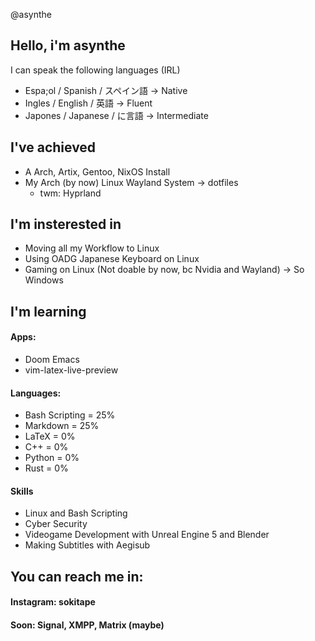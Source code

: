 @asynthe
## Hello, i'm asynthe
I can speak the following languages (IRL)
- Espa;ol / Spanish / スペイン語 -> Native
- Ingles / English / 英語 -> Fluent
- Japones / Japanese / に言語 -> Intermediate

## I've achieved
- A Arch, Artix, Gentoo, NixOS Install
- My Arch (by now) Linux Wayland System -> dotfiles
  - twm: Hyprland

## I'm insterested in 
- Moving all my Workflow to Linux
- Using OADG Japanese Keyboard on Linux
- Gaming on Linux (Not doable by now, bc Nvidia and Wayland) -> So Windows

## I'm learning
#### Apps:
- Doom Emacs
- vim-latex-live-preview

#### Languages:
- Bash Scripting = 25%
- Markdown = 25%
- LaTeX = 0%
- C++ = 0%
- Python = 0%
- Rust = 0%
#### Skills
- Linux and Bash Scripting
- Cyber Security
- Videogame Development with Unreal Engine 5 and Blender
- Making Subtitles with Aegisub

## You can reach me in:
#### Instagram: sokitape
#### Soon: Signal, XMPP, Matrix (maybe)
<!---
asynthe/asynthe is a ✨ special ✨ repository because its `README.md` (this file) appears on your GitHub profile.
You can click the Preview link to take a look at your changes.
--->
